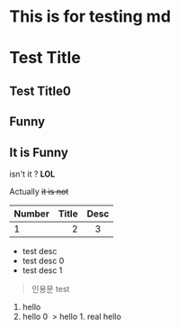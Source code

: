 # This is for testing md


Test Title
==========
Test Title0
-----------

Funny
-----
It is **Funny**
---
isn't it ? **LOL**

Actually ~~it is not~~

|Number|Title|Desc|
|:-----|----:|:--:|
|1     |2    |3   |


* test desc
* test desc 0 
* test desc 1

> 인용문 test
  1. hello
  2. hello 0
  > hello
    1. real hello
